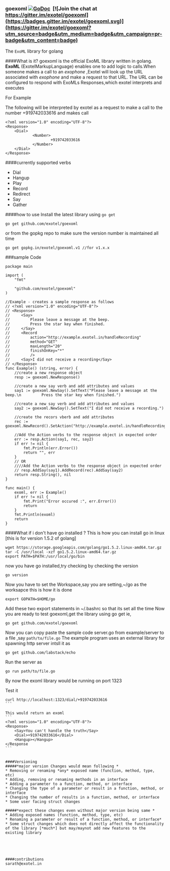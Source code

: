 ### goexoml [![GoDoc](https://godoc.org/gopkg.in/exotel/goexoml.v1?status.svg)](https://godoc.org/gopkg.in/exotel/goexoml.v1) &nbsp;[![Join the chat at https://gitter.im/exotel/goexoml](https://badges.gitter.im/exotel/goexoml.svg)](https://gitter.im/exotel/goexoml?utm_source=badge&utm_medium=badge&utm_campaign=pr-badge&utm_content=badge)


The `ExoML` library for golang

####What is it?
  goexoml is the official ExoML library written in golang. <br>**ExoML** (ExotelMarkupLanguage) enables one to add logic to calls.When someone makes a call  to an *exophone* ,Exotel will look up the URL associated with *exophone* and make a request to that URL.
	The URL can be configured to respond with ExoMLs Responses,which exotel interprets and executes


For Example

The following will be interpreted by exotel as a request to make a call to the number +919742033616 and makes call

```
<?xml version="1.0" encoding="UTF-8"?>
<Response>
	<Dial>
			<Number>
					+919742033616
			</Number>
	</Dial>
</Response>

```

####currently supported verbs
* Dial  
* Hangup
* Play
* Record
* Redirect
* Say
* Gather


####how to use
Install the latest library using `go get`
```
go get github.com/exotel/goexoml
```

or  from the gopkg repo to make sure the version number is maintained all time
```
go get gopkg.in/exotel/goexoml.v1 //for v1.x.x
```


###sample Code
```
package main

import (
	"fmt"

	"github.com/exotel/goexoml"
)

//Example - creates a sample response as follows
// <?xml version="1.0" encoding="UTF-8"?>
// <Response>
//     <Say>
//         Please leave a message at the beep.
//         Press the star key when finished.
//     </Say>
//     <Record
//         action="http://example.exotel.in/handleRecording"
//         method="GET"
//         maxLength="20"
//         finishOnKey="*"
//         />
//     <Say>I did not receive a recording</Say>
// </Response>
func Example() (string, error) {
	//create a new response object
	resp := goexoml.NewResponse()

	//create a new say verb and add attributes and values
	say1 := goexoml.NewSay().SetText("Please leave a message at the beep.\n         Press the star key when finished.")

	//create a new say verb and add attributes and values
	say2 := goexoml.NewSay().SetText("I did not receive a recording.")

	//create the recors vberb and add attributes
	rec := goexoml.NewRecord().SetAction("http://example.exotel.in/handleRecording").SetMethod("GET").SetMaxLength(20)

	//Add the Action verbs to the response object in expected order
	err := resp.Action(say1, rec, say2)
	if err != nil {
		fmt.Println(err.Error())
		return "", err
	}
	// OR
	////Add the Action verbs to the response object in expected order
	// resp.AddSay(say1).AddRecord(rec).AddSay(say2)
	return resp.String(), nil
}

func main() {
	exoml, err := Example()
	if err != nil {
		fmt.Print("Error occured :", err.Error())
		return
	}
	fmt.Println(exoml)
	return
}

```
####What if i don't have go installed ?
This is how you can install go in linux [this is for version 1.5.2 of golang]
```
wget https://storage.googleapis.com/golang/go1.5.2.linux-amd64.tar.gz
tar -C /usr/local -xzf go1.5.2.linux-amd64.tar.gz
export PATH=$PATH:/usr/local/go/bin
```

now you have go installed,try checking by checking the version
```
go version
```

Now you have to set the Workspace,say you are setting,~/go as the worksapce
this is how it is done
```
export GOPATH=$HOME/go
```

Add these two  export statements in ~/.bashrc so that its set all the time
Now you are ready to test goexoml,get the library using go get
ie,
```
go get github.com/exotel/goexoml
```


Now you can copy paste the sample code server.go from example/server to a file ,say `path/to/file.go`
The example program uses an external library for spawning http server intsll it as
```
go get github.com/labstack/echo
```

Run the server as

```
go run path/to/file.go
```
By now the exoml library would be running on port 1323

Test it
````
curl http://localhost:1323/dial/+919742033616
```

This would return an exoml
```
<?xml version="1.0" encoding="UTF-8"?>
<Response>
    <Say>You can't handle the truth</Say>
    <Dial>+919742033616</Dial>
    <Hangup></Hangup>
</Response
```


####Versioning
#####*major version Changes would mean following *
* Removing or renaming *any* exposed name (function, method, type, etc)
* Adding, removing or renaming methods in an interface
* Adding a parameter to a function, method, or interface
* Changing the type of a parameter or result in a function, method, or interface
* Changing the number of results in a function, method, or interface
* Some user facing struct changes

#####*expect these changes even without major version being same *
* Adding exposed names (function, method, type, etc)
* Renaming a parameter or result of a function, method, or interface*
* Some struct changes which does not directly affect the functionality of the library [*much*] but may/maynot add new features to the existing library





####contributions
sarath@exotel.in

